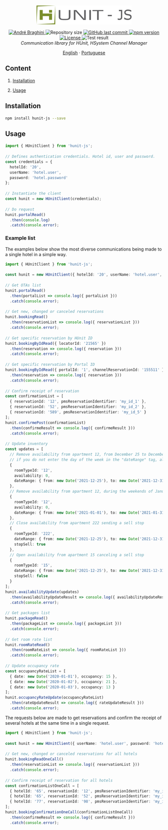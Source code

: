 <p align="center">
  <img src="./doc/logo-hunit.png" alt="Firebase Triggers" width="305"/>
</p>

<p align="center">	
  <a href="https://www.linkedin.com/in/andrebraghinis/">
    <img alt="André Braghini" src="https://img.shields.io/badge/-AndreBraghiniS-798D2A?style=flat&logo=Linkedin&logoColor=white" />
  </a>
  <img alt="Repository size" src="https://img.shields.io/github/repo-size/andrebraghini/hunit-js?color=798D2A">
  <a href="https://github.com/andrebraghini/hunit-js/commits/master">
    <img alt="GitHub last commit" src="https://img.shields.io/github/last-commit/andrebraghini/hunit-js?color=798D2A">
  </a>
  <a href="https://www.npmjs.com/package/hunit-js">
    <img alt="npm version" src="https://img.shields.io/npm/v/hunit-js?color=798D2A">
  </a>
  <a href="https://github.com/andrebraghini/hunit-js/blob/master/LICENSE">
    <img alt="License" src="https://img.shields.io/badge/license-MIT-798D2A">
  </a>
  <img alt="Test result" src="https://github.com/andrebraghini/hunit-js/workflows/Tests/badge.svg">

  <br>

  <i>
    Communication library for HUnit, HSystem Channel Manager
  </i>
</p>

<p align="center">
  <a href="README.md">English</a>
  ·
  <a href="https://github.com/andrebraghini/hunit-js/blob/master/README.pt.md">Portuguese</a>
</p>


## Content

1. [Installation](#installation)

2. [Usage](#usage)


## Installation

```bash
npm install hunit-js --save
```

## Usage

```ts
import { HUnitClient } from 'hunit-js';

// Defines authentication credentials. Hotel id, user and password.
const credentials = {
  hotelId: '20',
  userName: 'hotel.user',
  password: 'hotel.password'
};

// Instantiate the client
const hunit = new HUnitClient(credentials);

// Do request
hunit.portalRead()
  .then(console.log)
  .catch(console.error);
```

### Example list

The examples below show the most diverse communications being made to a single hotel in a simple way.

```ts
import { HUnitClient } from 'hunit-js';

const hunit = new HUnitClient({ hotelId: '20', userName: 'hotel.user', password: 'hotel.password' });

// Get OTAs list
hunit.portalRead()
  .then(portalList => console.log({ portalList }))
  .catch(console.error);

// Get new, changed or canceled reservations
hunit.bookingRead()
  .then(reservationList => console.log({ reservationList }))
  .catch(console.error);

// Get specific reservation by HUnit ID
hunit.bookingByIdRead({ locatorId: '21565' })
  .then(reservation => console.log({ reservation }))
  .catch(console.error);

// Get specific reservation by Portal ID
hunit.bookingByIdRead({ portalId: '1', channelReservationId: '155511' })
  .then(reservation => console.log({ reservation }))
  .catch(console.error);

// Confirm receipt of reservation
const confirmationList = [
  { reservationId: '12', pmsReservationIdentifier: 'my_id_1' },
  { reservationId: '52', pmsReservationIdentifier: 'my_id_2' },
  { reservationId: '589', pmsReservationIdentifier: 'my_id_5' }
];
hunit.confirmePost(confirmationList)
  .then(confirmeResult => console.log({ confirmeResult }))
  .catch(console.error);

// Update inventory
const updates = [
  // Remove availability from apartment 12, from December 25 to December 31
  // if you do not enter the day of the week in the "dateRange" tag, all days will be considered
  {
    roomTypeId: '12',
    availability: 0,
    dateRange: { from: new Date('2021-12-25'), to: new Date('2021-12-31') }
  },
  // Remove availability from apartment 12, during the weekends of January
  {
    roomTypeId: '12',
    availability: 0,
    dateRange: { from: new Date('2021-01-01'), to: new Date('2021-01-31'), fri: true, sat: true }
  },
  // Close availability from apartment 222 sending a sell stop
  {
    roomTypeId: '222',
    dateRange: { from: new Date('2021-12-25'), to: new Date('2021-12-31') },
    stopSell: true
  },
  // Open availability from apartment 15 canceling a sell stop
  {
    roomTypeId: '15',
    dateRange: { from: new Date('2021-12-25'), to: new Date('2021-12-31') },
    stopSell: false
  }
];
hunit.availabilityUpdate(updates)
  .then(availabilityUpdateResult => console.log({ availabilityUpdateResult }))
  .catch(console.error);

// Get packages list
hunit.packageRead()
  .then(packageList => console.log({ packageList }))
  .catch(console.error);

// Get room rate list
hunit.roomRateRead()
  .then(roomRateList => console.log({ roomRateList }))
  .catch(console.error);

// Update occupancy rate
const occupancyRateList = [
  { date: new Date('2020-01-01'), occupancy: 15 },
  { date: new Date('2020-01-02'), occupancy: 21 },
  { date: new Date('2020-01-03'), occupancy: 13 }
];
hunit.occupancyRateUpdate(occupancyRateList)
  .then(rateUpdateResult => console.log({ rateUpdateResult }))
  .catch(console.error);
```

The requests below are made to get reservations and confirm the receipt of several hotels at the same time in a single request.

```ts
import { HUnitClient } from 'hunit-js';

const hunit = new HUnitClient({ userName: 'hotel.user', password: 'hotel.password' });

// Get new, changed or canceled reservations for all hotels
hunit.bookingReadOneCall()
  .then(reservationList => console.log({ reservationList }))
  .catch(console.error);

// Confirm receipt of reservation for all hotels
const confirmationListOneCall = [
  { hotelId: '65', reservationId: '12', pmsReservationIdentifier: 'my_id_1' },
  { hotelId: '65', reservationId: '52', pmsReservationIdentifier: 'my_id_2' },
  { hotelId: '77', reservationId: '98', pmsReservationIdentifier: 'my_id_78' }
];
hunit.bookingConfirmationOneCall(confirmationListOneCall)
  .then(confirmeResult => console.log({ confirmeResult }))
  .catch(console.error);
```
